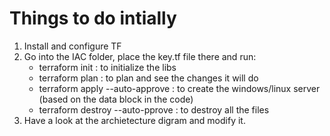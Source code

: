 # Things to do intially
1. Install and configure TF
2. Go into the IAC folder, place the key.tf file there and run:
    - terraform init : to initialize the libs
    - terraform plan : to plan and see the changes it will do
    - terraform apply --auto-approve : to create the windows/linux server (based on the data block in the code)
    - terraform destroy --auto-pprove : to destroy all the files
3. Have a look at the archietecture digram and modify it.
